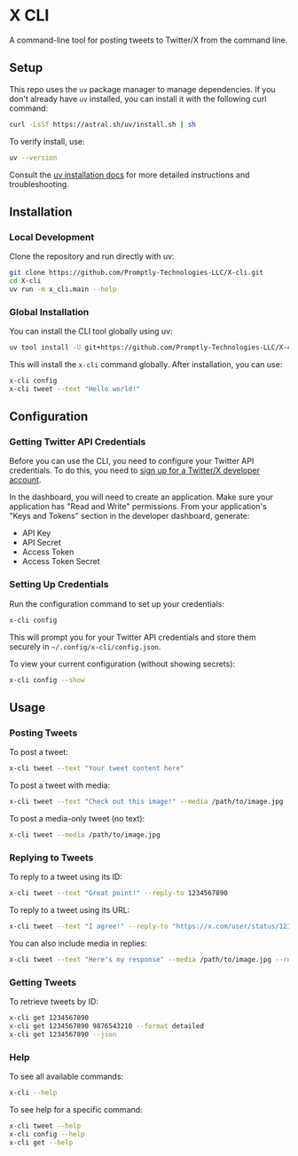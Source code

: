 # X CLI

A command-line tool for posting tweets to Twitter/X from the command line.

## Setup

This repo uses the `uv` package manager to manage dependencies. If you don't already have `uv` installed, you can install it with the following curl command:

```bash
curl -LsSf https://astral.sh/uv/install.sh | sh
```

To verify install, use:

```bash
uv --version
```

Consult the [uv installation docs](https://astral.sh/uv/) for more detailed instructions and troubleshooting.

## Installation

### Local Development

Clone the repository and run directly with uv:

```bash
git clone https://github.com/Promptly-Technologies-LLC/X-cli.git
cd X-cli
uv run -m x_cli.main --help
```

### Global Installation

You can install the CLI tool globally using uv:

```bash
uv tool install -U git+https://github.com/Promptly-Technologies-LLC/X-cli.git
```

This will install the `x-cli` command globally. After installation, you can use:

```bash
x-cli config
x-cli tweet --text "Hello world!"
```

## Configuration

### Getting Twitter API Credentials

Before you can use the CLI, you need to configure your Twitter API credentials. To do this, you need to [sign up for a Twitter/X developer account](https://developer.twitter.com/).

In the dashboard, you will need to create an application. Make sure your application has "Read and Write" permissions. From your application's "Keys and Tokens" section in the developer dashboard, generate:

- API Key
- API Secret  
- Access Token
- Access Token Secret

### Setting Up Credentials

Run the configuration command to set up your credentials:

```bash
x-cli config
```

This will prompt you for your Twitter API credentials and store them securely in `~/.config/x-cli/config.json`.

To view your current configuration (without showing secrets):

```bash
x-cli config --show
```

## Usage

### Posting Tweets

To post a tweet:

```bash
x-cli tweet --text "Your tweet content here"
```

To post a tweet with media:

```bash
x-cli tweet --text "Check out this image!" --media /path/to/image.jpg
```

To post a media-only tweet (no text):

```bash
x-cli tweet --media /path/to/image.jpg
```

### Replying to Tweets

To reply to a tweet using its ID:

```bash
x-cli tweet --text "Great point!" --reply-to 1234567890
```

To reply to a tweet using its URL:

```bash
x-cli tweet --text "I agree!" --reply-to "https://x.com/user/status/1234567890"
```

You can also include media in replies:

```bash
x-cli tweet --text "Here's my response" --media /path/to/image.jpg --reply-to 1234567890
```

### Getting Tweets

To retrieve tweets by ID:

```bash
x-cli get 1234567890
x-cli get 1234567890 9876543210 --format detailed
x-cli get 1234567890 --json
```

### Help

To see all available commands:

```bash
x-cli --help
```

To see help for a specific command:

```bash
x-cli tweet --help
x-cli config --help
x-cli get --help
```

